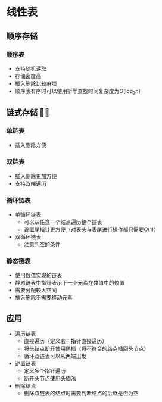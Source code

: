 # 线性表

## 顺序存储

### 顺序表

- 支持随机读取
- 存储密度高
- 插入删除比较麻烦
- 顺序表有序时可以使用折半查找时间复杂度为$O(\log_2n)$

## 链式存储 🌟🌟

### 单链表

- 插入删除方便

### 双链表

- 插入删除更加方便
- 支持双端遍历

### 循环链表

- 单循环链表
  - 可以从任意一个结点遍历整个链表
  - 设置尾指针更方便（对表头与表尾进行操作都只需要$O(1)$）
- 双循环链表
  - 注意判空的条件

### 静态链表

- 使用数值实现的链表
- 静态链表中指针表示下一个元素在数值中的位置
- 需要分配较大空间
- 插入删除不需要移动元素

## 应用

- 遍历链表
  - 直接遍历（定义若干指针直接遍历）
  - 将头结点断开使用尾插（将不符合的结点插回头节点）
  - 循环双链表可以从两端出发
- 逆置链表
  - 定义多个指针遍历
  - 断开头节点使用头插法
- 删除结点
  - 删除双链表的结点时需要判断结点的后继是否为空